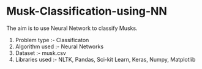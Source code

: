 # Musk-Classification-using-NN

The aim is to use Neural Network to classify Musks.

1. Problem type :- Classificaton
2. Algorithm used :- Neural Networks
3. Dataset :- musk.csv
4. Libraries used :- NLTK, Pandas, Sci-kit Learn, Keras, Numpy, Matplotlib


